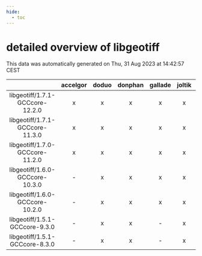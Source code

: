 ```yaml
---
hide:
  - toc
---
```


detailed overview of libgeotiff
===============================


This data was automatically generated on Thu, 31 Aug 2023 at 14:42:57 CEST  

| |accelgor|doduo|donphan|gallade|joltik|skitty|swalot|victini|
| :---: | :---: | :---: | :---: | :---: | :---: | :---: | :---: | :---: |
|libgeotiff/1.7.1-GCCcore-12.2.0|x|x|x|x|x|x|x|x|
|libgeotiff/1.7.1-GCCcore-11.3.0|x|x|x|x|x|x|x|x|
|libgeotiff/1.7.0-GCCcore-11.2.0|x|x|x|x|x|x|x|x|
|libgeotiff/1.6.0-GCCcore-10.3.0|-|x|x|x|x|x|x|x|
|libgeotiff/1.6.0-GCCcore-10.2.0|-|x|x|x|x|x|x|x|
|libgeotiff/1.5.1-GCCcore-9.3.0|-|x|x|-|x|x|x|x|
|libgeotiff/1.5.1-GCCcore-8.3.0|-|x|x|-|x|x|-|x|

